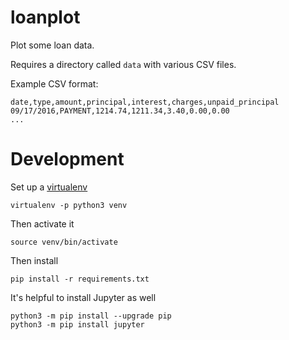 # loanplot

Plot some loan data.

Requires a directory called `data` with various CSV files.

Example CSV format:

    date,type,amount,principal,interest,charges,unpaid_principal
    09/17/2016,PAYMENT,1214.74,1211.34,3.40,0.00,0.00
    ...

# Development

Set up a [virtualenv](https://virtualenv.pypa.io/en/stable/)

    virtualenv -p python3 venv

Then activate it

    source venv/bin/activate

Then install

    pip install -r requirements.txt

It's helpful to install Jupyter as well

    python3 -m pip install --upgrade pip
    python3 -m pip install jupyter

